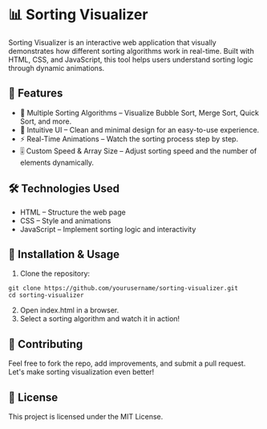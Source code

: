 # 📊 Sorting Visualizer
Sorting Visualizer is an interactive web application that visually demonstrates how different sorting algorithms work in real-time. Built with HTML, CSS, and JavaScript, this tool helps users understand sorting logic through dynamic animations.

## 🚀 Features
- 🔄 Multiple Sorting Algorithms – Visualize Bubble Sort, Merge Sort, Quick Sort, and more.
- 🎨 Intuitive UI – Clean and minimal design for an easy-to-use experience.
- ⚡ Real-Time Animations – Watch the sorting process step by step.
- 🎚️ Custom Speed & Array Size – Adjust sorting speed and the number of elements dynamically.

## 🛠️ Technologies Used
- HTML – Structure the web page
- CSS – Style and animations
- JavaScript – Implement sorting logic and interactivity

## 📂 Installation & Usage
1. Clone the repository:
```
git clone https://github.com/yourusername/sorting-visualizer.git
cd sorting-visualizer
```
2. Open index.html in a browser.
3. Select a sorting algorithm and watch it in action!

## 📌 Contributing
Feel free to fork the repo, add improvements, and submit a pull request. Let's make sorting visualization even better!

## 📜 License
This project is licensed under the MIT License.
